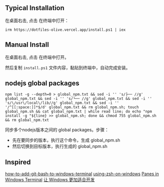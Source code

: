 ## Typical Installation

在桌面右击, 点击 在终端中打开：

```
irm https://dotfiles-olive.vercel.app/install.ps1 | iex
```

## Manual Install

在桌面右击, 点击 在终端中打开。

然后复制 `install.ps1` 文件内容，黏贴到终端中，自动完成安装。

## nodejs global packages

```
npm list -g --depth=0 > global_npm.txt && sed -i '' 's/├── //g' global_npm.txt && sed -i '' 's/└── //g' global_npm.txt && sed -i '' 's/\/usr\/local\/lib//g' global_npm.txt && sed -i '' '/^[[:space:]]*$/d' global_npm.txt && rm global_npm.sh; touch global_npm.sh && cat global_npm.txt | while read line; do echo "npm install -g "${line} >> global_npm.sh; done && chmod 755 global_npm.sh && rm global_npm.txt
```

同步多个nodejs版本之间的 global packages。步骤：

- 先在要同步的版本，执行这个命令，生成 global_npm.sh
- 然后切换到目标版本，执行生成的 global_npm.sh

## Inspired

[how-to-add-git-bash-to-windows-terminal](https://walterteng.com/how-to-add-git-bash-to-windows-terminal)
[using-zsh-on-windows](https://walterteng.com/using-zsh-on-windows)
[Panes in Windows Terminal](https://learn.microsoft.com/en-us/windows/terminal/panes)
[让 Windows 更加适合开发](https://blog.oldshensheep.com/note/lindows/)
